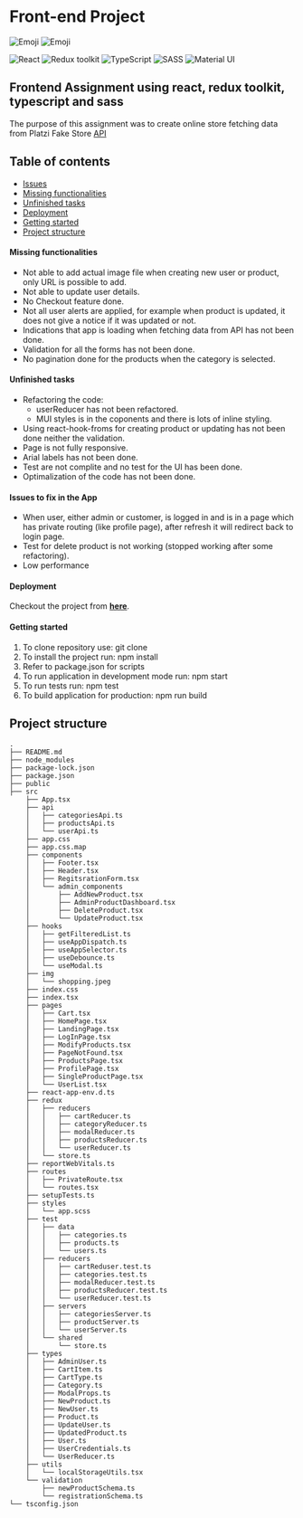 # Front-end Project
![Emoji](https://img.shields.io/badge/in--progress-YES-red)
![Emoji](https://img.shields.io/badge/author-MI-blue)

![React](https://img.shields.io/badge/React-v.18-blue)
![Redux toolkit](https://img.shields.io/badge/RTK-v.1-purple)
![TypeScript](https://img.shields.io/badge/TypeScript-v.4-green)
![SASS](https://img.shields.io/badge/SASS-v.1-hotpink)
![Material UI](https://img.shields.io/badge/MUI-v.5-blueviolet)

## Frontend Assignment using react, redux toolkit, typescript and sass

The purpose of this assignment was to create online store fetching data from Platzi Fake Store [API](https://fakeapi.platzi.com/en/rest/)

## Table of contents

- [Issues](#issues)
- [Missing functionalities](#missing-functionalities)
- [Unfinished tasks](#unfinished-tasks)
- [Deployment](#deployment)
- [Getting started](#getting-started)
- [Project structure](#project-structure)

#### Missing functionalities

- Not able to add actual image file when creating new user or product, only URL is possible to add. 
- Not able to update user details.
- No Checkout feature done.
- Not all user alerts are applied, for example when product is updated, it does not give a notice if it was updated or not.
- Indications that app is loading when fetching data from API has not been done.
- Validation for all the forms has not been done.
- No pagination done for the products when the category is selected.

#### Unfinished tasks

- Refactoring the code:
    - userReducer has not been refactored.
    - MUI styles is in the coponents and there is lots of inline styling.
- Using react-hook-froms for creating product or updating has not been done neither the validation. 
- Page is not fully responsive.
- Arial labels has not been done.
- Test are not complite and no test for the UI has been done.
- Optimalization of the code has not been done.
 
#### Issues to fix in the App

- When user, either admin or customer, is logged in and is in a page which has private routing (like profile page), after refresh it will redirect back to login page.
- Test for delete product is not working (stopped working after some refactoring).
- Low performance

#### Deployment

Checkout the project from **[here](https://shopping-app-c37.pages.dev/)**.

#### Getting started

1. To clone repository use: git clone 
2. To install the project run: npm install
3. Refer to package.json for scripts 
4. To run application in development mode run: npm start 
5. To run tests run: npm test
6. To build application for production: npm run build

## Project structure

```
.
├── README.md
├── node_modules
├── package-lock.json
├── package.json
├── public
├── src
    ├── App.tsx
    ├── api
    │   ├── categoriesApi.ts
    │   ├── productsApi.ts
    │   └── userApi.ts
    ├── app.css
    ├── app.css.map
    ├── components
    │   ├── Footer.tsx
    │   ├── Header.tsx
    │   ├── RegitsrationForm.tsx
    │   └── admin_components
    │       ├── AddNewProduct.tsx
    │       ├── AdminProductDashboard.tsx
    │       ├── DeleteProduct.tsx
    │       └── UpdateProduct.tsx
    ├── hooks
    │   ├── getFilteredList.ts
    │   ├── useAppDispatch.ts
    │   ├── useAppSelector.ts
    │   ├── useDebounce.ts
    │   └── useModal.ts
    ├── img
    │   └── shopping.jpeg
    ├── index.css
    ├── index.tsx
    ├── pages
    │   ├── Cart.tsx
    │   ├── HomePage.tsx
    │   ├── LandingPage.tsx
    │   ├── LogInPage.tsx
    │   ├── ModifyProducts.tsx
    │   ├── PageNotFound.tsx
    │   ├── ProductsPage.tsx
    │   ├── ProfilePage.tsx
    │   ├── SingleProductPage.tsx
    │   └── UserList.tsx
    ├── react-app-env.d.ts
    ├── redux
    │   ├── reducers
    │   │   ├── cartReducer.ts
    │   │   ├── categoryReducer.ts
    │   │   ├── modalReducer.ts
    │   │   ├── productsReducer.ts
    │   │   └── userReducer.ts
    │   └── store.ts
    ├── reportWebVitals.ts
    ├── routes
    │   ├── PrivateRoute.tsx
    │   └── routes.tsx
    ├── setupTests.ts
    ├── styles
    │   └── app.scss
    ├── test
    │   ├── data
    │   │   ├── categories.ts
    │   │   ├── products.ts
    │   │   └── users.ts
    │   ├── reducers
    │   │   ├── cartReduser.test.ts
    │   │   ├── categories.test.ts
    │   │   ├── modalReducer.test.ts
    │   │   ├── productsReducer.test.ts
    │   │   └── userReducer.test.ts
    │   ├── servers
    │   │   ├── categoriesServer.ts
    │   │   ├── productServer.ts
    │   │   └── userServer.ts
    │   └── shared
    │       └── store.ts
    ├── types
    │   ├── AdminUser.ts
    │   ├── CartItem.ts
    │   ├── CartType.ts
    │   ├── Category.ts
    │   ├── ModalProps.ts
    │   ├── NewProduct.ts
    │   ├── NewUser.ts
    │   ├── Product.ts
    │   ├── UpdateUser.ts
    │   ├── UpdatedProduct.ts
    │   ├── User.ts
    │   ├── UserCredentials.ts
    │   └── UserReducer.ts
    ├── utils
    │   └── localStorageUtils.tsx
    └── validation
        ├── newProductSchema.ts
        └── registrationSchema.ts
└── tsconfig.json